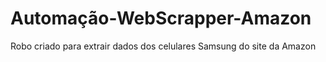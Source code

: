 # Automação-WebScrapper-Amazon
 Robo criado para extrair dados dos celulares Samsung do site da Amazon
